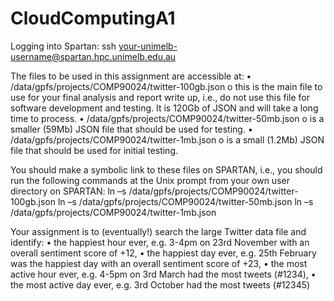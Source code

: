 # CloudComputingA1

Logging into Spartan: ssh your-unimelb-username@spartan.hpc.unimelb.edu.au

The files to be used in this assignment are accessible at:
• /data/gpfs/projects/COMP90024/twitter-100gb.json
o this is the main file to use for your final analysis and report write up, i.e., do not use this file for
software development and testing. It is 120Gb of JSON and will take a long time to process.
• /data/gpfs/projects/COMP90024/twitter-50mb.json
o is a smaller (59Mb) JSON file that should be used for testing.
• /data/gpfs/projects/COMP90024/twitter-1mb.json
o is a small (1.2Mb) JSON file that should be used for initial testing.

You should make a symbolic link to these files on SPARTAN, i.e., you should run the following commands at the Unix
prompt from your own user directory on SPARTAN:
ln –s /data/gpfs/projects/COMP90024/twitter-100gb.json
ln –s /data/gpfs/projects/COMP90024/twitter-50mb.json
ln –s /data/gpfs/projects/COMP90024/twitter-1mb.json

Your assignment is to (eventually!) search the large Twitter data file and identify:
• the happiest hour ever, e.g. 3-4pm on 23rd November with an overall sentiment score of +12,
• the happiest day ever, e.g. 25th February was the happiest day with an overall sentiment score of +23,
• the most active hour ever, e.g. 4-5pm on 3rd March had the most tweets (#1234),
• the most active day ever, e.g. 3rd October had the most tweets (#12345)
